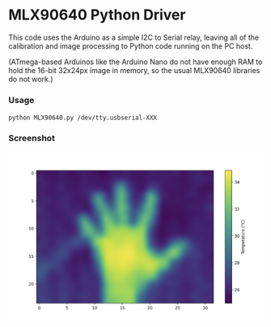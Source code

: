 # MLX90640 Python Driver

This code uses the Arduino as a simple I2C to Serial relay, leaving all of the
calibration and image processing to Python code running on the PC host.

(ATmega-based Arduinos like the Arduino Nano do not have enough RAM to hold the
16-bit 32x24px image in memory, so the usual MLX90640 libraries do not work.)

### Usage

    python MLX90640.py /dev/tty.usbserial-XXX

### Screenshot

![Screenshot](screenshot.png)

